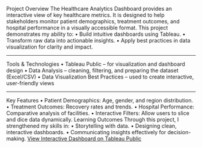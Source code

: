  Project Overview
The Healthcare Analytics Dashboard provides an interactive view of key healthcare metrics. It is designed to help stakeholders monitor patient demographics, treatment outcomes, and hospital performance in a visually accessible format.
This project demonstrates my ability to:
•	Build intuitive dashboards using Tableau.
•	Transform raw data into actionable insights.
•	Apply best practices in data visualization for clarity and impact.
________________________________________
Tools & Technologies
•	Tableau Public – for visualization and dashboard design
•	Data Analysis – cleaning, filtering, and preparing the dataset (Excel/CSV)
•	Data Visualization Best Practices – used to create interactive, user-friendly views
________________________________________
 Key Features
•	Patient Demographics: Age, gender, and region distribution.
•	Treatment Outcomes: Recovery rates and trends.
•	Hospital Performance: Comparative analysis of facilities.
•	Interactive Filters: Allow users to slice and dice data dynamically.
 Learning Outcomes
Through this project, I strengthened my skills in:
•	Storytelling with data.
•	Designing clean, interactive dashboards.
•	Communicating insights effectively for decision-making.
[View Interactive Dashboard on Tableau Public](https://public.tableau.com/app/profile/lalit.ramrakhiani/viz/HealthcareAnalyticsDashboard_17572284166860/Dashboard1)

